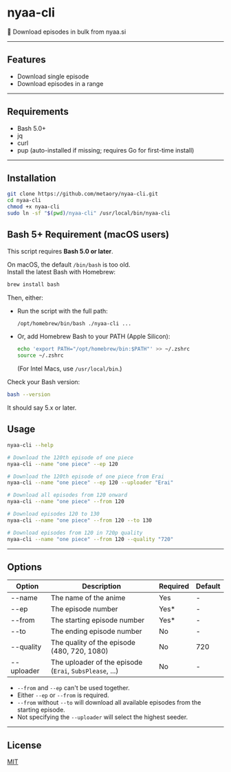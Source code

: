 # nyaa-cli

🚧 Download episodes in bulk from nyaa.si

---

## Features

- Download single episode
- Download episodes in a range

---

## Requirements

- Bash 5.0+
- jq
- curl
- pup (auto-installed if missing; requires Go for first-time install)

---

## Installation

```bash
git clone https://github.com/metaory/nyaa-cli.git
cd nyaa-cli
chmod +x nyaa-cli
sudo ln -sf "$(pwd)/nyaa-cli" /usr/local/bin/nyaa-cli
```

## Bash 5+ Requirement (macOS users)

This script requires **Bash 5.0 or later**.

On macOS, the default `/bin/bash` is too old.  
Install the latest Bash with Homebrew:

```sh
brew install bash
```

Then, either:
- Run the script with the full path:
  ```sh
  /opt/homebrew/bin/bash ./nyaa-cli ...
  ```
- Or, add Homebrew Bash to your PATH (Apple Silicon):
  ```sh
  echo 'export PATH="/opt/homebrew/bin:$PATH"' >> ~/.zshrc
  source ~/.zshrc
  ```
  (For Intel Macs, use `/usr/local/bin`.)

Check your Bash version:
```sh
bash --version
```
It should say 5.x or later.

## Usage

```bash
nyaa-cli --help

# Download the 120th episode of one piece
nyaa-cli --name "one piece" --ep 120

# Download the 120th episode of one piece from Erai
nyaa-cli --name "one piece" --ep 120 --uploader "Erai"

# Download all episodes from 120 onward
nyaa-cli --name "one piece" --from 120

# Download episodes 120 to 130
nyaa-cli --name "one piece" --from 120 --to 130

# Download episodes from 120 in 720p quality
nyaa-cli --name "one piece" --from 120 --quality "720"
```

---

## Options

| Option      | Description                                              | Required | Default |
|-------------|----------------------------------------------------------|----------|---------|
| --name      | The name of the anime                                    | Yes      | -       |
| --ep        | The episode number                                       | Yes*     | -       |
| --from      | The starting episode number                              | Yes*     | -       |
| --to        | The ending episode number                                | No       | -       |
| --quality   | The quality of the episode (480, 720, 1080)              | No       | 720     |
| --uploader  | The uploader of the episode (`Erai`, `SubsPlease`, ...)  | No       | -       |

- `--from` and `--ep` can't be used together.
- Either `--ep` or `--from` is required.
- `--from` without `--to` will download all available episodes from the starting episode.
- Not specifying the `--uploader` will select the highest seeder.

---

## License
[MIT](LICENSE)